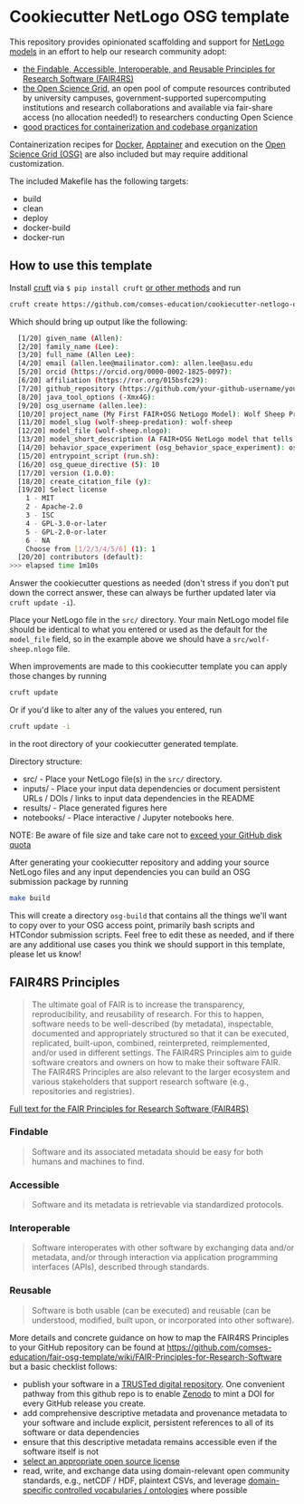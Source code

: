 # Cookiecutter NetLogo OSG template

This repository provides opinionated scaffolding and support for [NetLogo models](https://ccl.northwestern.edu/netlogo/) in an effort to help our research community adopt:

- [the Findable, Accessible, Interoperable, and Reusable Principles for Research Software (FAIR4RS)](https://doi.org/10.15497/RDA00068)
- [the Open Science Grid](https://osg-htc.org/), an open pool of compute resources contributed by university campuses,
  government-supported supercomputing institutions and research collaborations and available via fair-share access (no
  allocation needed!) to researchers conducting Open Science
- [good practices for containerization and codebase organization](https://www.comses.net/education/responsible-practices/)

Containerization recipes for [Docker](https://docs.docker.com), [Apptainer](https://apptainer.org/) and
execution on the [Open Science Grid (OSG)](https://opensciencegrid.org/) are also included but may require additional
customization.

The included Makefile has the following targets:

- build
- clean
- deploy
- docker-build
- docker-run

## How to use this template

Install [cruft](https://cruft.github.io/cruft/) via `$ pip install cruft` [or other methods](https://cruft.github.io/cruft/#installation) and run

```bash
cruft create https://github.com/comses-education/cookiecutter-netlogo-osg
```

Which should bring up output like the following:

```bash
  [1/20] given_name (Allen): 
  [2/20] family_name (Lee): 
  [3/20] full_name (Allen Lee): 
  [4/20] email (allen.lee@mailinator.com): allen.lee@asu.edu
  [5/20] orcid (https://orcid.org/0000-0002-1825-0097): 
  [6/20] affiliation (https://ror.org/015bsfc29): 
  [7/20] github_repository (https://github.com/your-github-username/your-netlogo-osg-repo): 
  [8/20] java_tool_options (-Xmx4G): 
  [9/20] osg_username (allen.lee): 
  [10/20] project_name (My First FAIR+OSG NetLogo Model): Wolf Sheep Predation          
  [11/20] model_slug (wolf-sheep-predation): wolf-sheep
  [12/20] model_file (wolf-sheep.nlogo): 
  [13/20] model_short_description (A FAIR+OSG NetLogo model that tells a harrowing tale of turtles and grids): A FAIR+OSG NetLogo model that tells a harrowing tale of wolf and sheep.
  [14/20] behavior_space_experiment (osg_behavior_space_experiment): osg_vary_food_gains
  [15/20] entrypoint_script (run.sh): 
  [16/20] osg_queue_directive (5): 10
  [17/20] version (1.0.0): 
  [18/20] create_citation_file (y): 
  [19/20] Select license
    1 - MIT
    2 - Apache-2.0
    3 - ISC
    4 - GPL-3.0-or-later
    5 - GPL-2.0-or-later
    6 - NA
    Choose from [1/2/3/4/5/6] (1): 1
  [20/20] contributors (default): 
>>> elapsed time 1m10s   
```

Answer the cookiecutter questions as needed (don't stress if you don't put down the correct answer, these can always be further updated later via `cruft update -i`).

Place your NetLogo file in the `src/` directory. Your main NetLogo model file should be identical to what you entered or used as the default for the `model_file` field, so in the example above we should have a `src/wolf-sheep.nlogo` file.

When improvements are made to this cookiecutter template you can apply those changes by running

```bash
cruft update
```

Or if you'd like to alter any of the values you entered, run

```bash
cruft update -i
```

in the root directory of your cookiecutter generated template.

Directory structure:

- src/ - Place your NetLogo file(s) in the `src/` directory.
- inputs/ - Place your input data dependencies or document persistent URLs / DOIs / links to input data dependencies in the README
- results/ - Place generated figures here
- notebooks/ - Place interactive / Jupyter notebooks here.

NOTE: Be aware of file size and take care not to [exceed your GitHub disk quota](https://docs.github.com/en/repositories/working-with-files/managing-large-files/about-large-files-on-github)

After generating your cookiecutter repository and adding your source NetLogo files and any input dependencies you can build an OSG submission package by running

```bash
make build
```

This will create a directory `osg-build` that contains all the things we'll want to copy over to your OSG access point, primarily bash scripts and HTCondor submission scripts. Feel free to edit these as needed, and if there are any additional use cases you think we should support in this template, please let us know!
 
## FAIR4RS Principles

> The ultimate goal of FAIR is to increase the transparency, reproducibility, and reusability of research. For this to happen, software needs to be well-described (by metadata), inspectable, documented and appropriately structured so that it can be executed, replicated, built-upon, combined, reinterpreted, reimplemented, and/or used in different settings. The FAIR4RS Principles aim to guide software creators and owners on how to make their software FAIR. The FAIR4RS Principles are also relevant to the larger ecosystem and various stakeholders that support research software (e.g., repositories and registries).

[Full text for the FAIR Principles for Research Software (FAIR4RS)](https://doi.org/10.15497/RDA00068) 

### Findable

> Software and its associated metadata should be easy for both humans and machines to find.

### Accessible

> Software and its metadata is retrievable via standardized protocols.

### Interoperable

> Software interoperates with other software by exchanging data and/or metadata, and/or through interaction via application programming interfaces (APIs), described through standards.


### Reusable

> Software is both usable (can be executed) and reusable (can be understood, modified, built upon, or incorporated into other software).

More details and concrete guidance on how to map the FAIR4RS Principles to your GitHub repository can be found at https://github.com/comses-education/fair-osg-template/wiki/FAIR-Principles-for-Research-Software but a basic checklist follows:

- publish your software in a [TRUSTed digital repository](https://www.comses.net/resources/trusted-digital-repositories/). One convenient pathway from this github repo is to enable [Zenodo](https://docs.github.com/en/repositories/archiving-a-github-repository/referencing-and-citing-content) to mint a DOI for every GitHub release you create.
- add comprehensive descriptive metadata and provenance metadata to your software and include explicit, persistent references to all of its software or data dependencies 
- ensure that this descriptive metadata remains accessible even if the software itself is not
- [select an appropriate open source license](https://choosealicense.com)
- read, write, and exchange data using domain-relevant open community standards, e.g., netCDF / HDF, plaintext CSVs, and leverage [domain-specific controlled vocabularies / ontologies](http://esipfed.github.io/cor/) where possible

